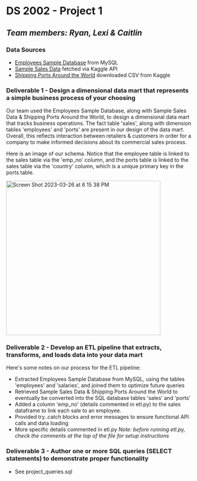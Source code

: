 # DS 2002 - Project 1
## *Team members: Ryan, Lexi & Caitlin*

### Data Sources 
- [Employees Sample Database](https://dev.mysql.com/doc/employee/en/) from MySQL
- [Sample Sales Data](https://www.kaggle.com/datasets/kyanyoga/sample-sales-data) fetched via Kaggle API
- [Shipping Ports Around the World](https://www.kaggle.com/datasets/sanjeetsinghnaik/ship-ports) downloaded CSV from Kaggle

### Deliverable 1 - Design a dimensional data mart that represents a simple business process of your choosing
Our team used the Employees Sample Database, along with Sample Sales Data & Shipping Ports Around the World, to design a dimensional data mart that tracks business operations. The fact table 'sales', along with dimension tables 'employees' and 'ports' are present in our design of the data mart. Overall, this reflects interaction between retailers & customers in order for a company to make informed decisions about its commercial sales process.

Here is an image of our schema. Notice that the employee table is linked to the sales table via the 'emp_no' column, and the ports table is linked to the sales table via the 'country' column, which is a unique primary key in the ports table.

<img width="417" alt="Screen Shot 2023-03-26 at 6 15 38 PM" src="https://user-images.githubusercontent.com/123029506/227807998-bb5ea286-6711-4212-868f-abd35eb2280e.png">

### Deliverable 2 - Develop an ETL pipeline that extracts, transforms, and loads data into your data mart
Here's some notes on our process for the ETL pipeline:
- Extracted Employees Sample Database from MySQL, using the tables 'employees' and 'salaries', and joined them to optimize future queries
- Retrieved Sample Sales Data & Shipping Ports Around the World to eventually be converted into the SQL database tables 'sales' and 'ports'
- Added a column 'emp_no' (details commented in etl.py) to the sales dataframe to link each sale to an employee.
- Provided try..catch blocks and error messages to ensure functional API calls and data loading
- More specific details commented in etl.py
*Note: before running etl.py, check the comments at the top of the file for setup instructions*

### Deliverable 3 - Author one or more SQL queries (SELECT statements) to demonstrate proper functionality
- See project_queries.sql
